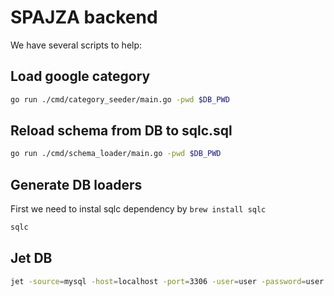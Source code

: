 # SPAJZA backend

We have several scripts to help:

## Load google category

```sh
go run ./cmd/category_seeder/main.go -pwd $DB_PWD
```

## Reload schema from DB to sqlc.sql

```sh
go run ./cmd/schema_loader/main.go -pwd $DB_PWD
```

## Generate DB loaders

First we need to instal sqlc dependency by `brew install sqlc`

```sh
sqlc
```

## Jet DB

```sh
jet -source=mysql -host=localhost -port=3306 -user=user -password=user -dbname=zasobar -path=./adapters/repository
```
